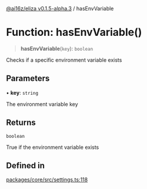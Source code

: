 [@ai16z/eliza v0.1.5-alpha.3](../index.md) / hasEnvVariable

# Function: hasEnvVariable()

> **hasEnvVariable**(`key`): `boolean`

Checks if a specific environment variable exists

## Parameters

• **key**: `string`

The environment variable key

## Returns

`boolean`

True if the environment variable exists

## Defined in

[packages/core/src/settings.ts:118](https://github.com/monilpat/eliza/blob/main/packages/core/src/settings.ts#L118)
